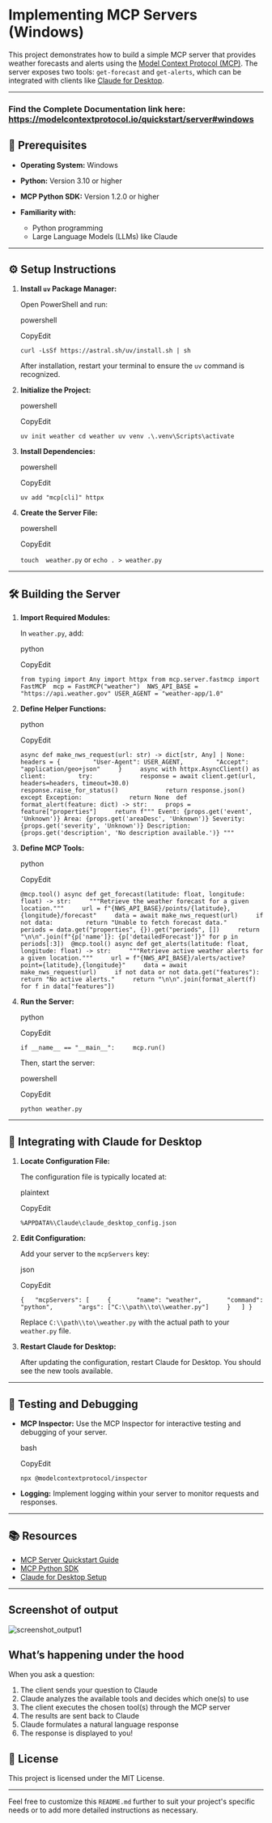 # Implementing MCP Servers (Windows)

This project demonstrates how to build a simple MCP server that provides weather forecasts and alerts using the [Model Context Protocol (MCP)](https://modelcontextprotocol.io/). The server exposes two tools: `get-forecast` and `get-alerts`, which can be integrated with clients like [Claude for Desktop](https://modelcontextprotocol.io/quickstart/user).

---

### Find the Complete Documentation link here: https://modelcontextprotocol.io/quickstart/server#windows

## 🧰 Prerequisites

- **Operating System:** Windows
- **Python:** Version 3.10 or higher
- **MCP Python SDK:** Version 1.2.0 or higher
- **Familiarity with:**

  - Python programming
  - Large Language Models (LLMs) like Claude

---

## ⚙️ Setup Instructions

1.  **Install `uv` Package Manager:**

    Open PowerShell and run:

    powershell

    CopyEdit

    `curl -LsSf https://astral.sh/uv/install.sh | sh`

    After installation, restart your terminal to ensure the `uv` command is recognized.

2.  **Initialize the Project:**

    powershell

    CopyEdit

    `uv init weather cd weather uv venv .\.venv\Scripts\activate`

3.  **Install Dependencies:**

    powershell

    CopyEdit

    `uv add "mcp[cli]" httpx`

4.  **Create the Server File:**

    powershell

    CopyEdit

    `touch  weather.py` or `echo . > weather.py`

---

## 🛠️ Building the Server

1.  **Import Required Modules:**

    In `weather.py`, add:

    python

    CopyEdit

    `from typing import Any import httpx from mcp.server.fastmcp import FastMCP  mcp = FastMCP("weather")  NWS_API_BASE = "https://api.weather.gov" USER_AGENT = "weather-app/1.0"`

2.  **Define Helper Functions:**

    python

    CopyEdit

    `async def make_nws_request(url: str) -> dict[str, Any] | None:     headers = {         "User-Agent": USER_AGENT,         "Accept": "application/geo+json"     }     async with httpx.AsyncClient() as client:         try:             response = await client.get(url, headers=headers, timeout=30.0)             response.raise_for_status()             return response.json()         except Exception:             return None  def format_alert(feature: dict) -> str:     props = feature["properties"]     return f""" Event: {props.get('event', 'Unknown')} Area: {props.get('areaDesc', 'Unknown')} Severity: {props.get('severity', 'Unknown')} Description: {props.get('description', 'No description available.')} """`

3.  **Define MCP Tools:**

    python

    CopyEdit

    `@mcp.tool() async def get_forecast(latitude: float, longitude: float) -> str:     """Retrieve the weather forecast for a given location."""     url = f"{NWS_API_BASE}/points/{latitude},{longitude}/forecast"     data = await make_nws_request(url)     if not data:         return "Unable to fetch forecast data."     periods = data.get("properties", {}).get("periods", [])     return "\n\n".join(f"{p['name']}: {p['detailedForecast']}" for p in periods[:3])  @mcp.tool() async def get_alerts(latitude: float, longitude: float) -> str:     """Retrieve active weather alerts for a given location."""     url = f"{NWS_API_BASE}/alerts/active?point={latitude},{longitude}"     data = await make_nws_request(url)     if not data or not data.get("features"):         return "No active alerts."     return "\n\n".join(format_alert(f) for f in data["features"])`

4.  **Run the Server:**

    python

    CopyEdit

    `if __name__ == "__main__":     mcp.run()`

    Then, start the server:

    powershell

    CopyEdit

    `python weather.py`

---

## 🧩 Integrating with Claude for Desktop

1.  **Locate Configuration File:**

    The configuration file is typically located at:

    plaintext

    CopyEdit

    `%APPDATA%\Claude\claude_desktop_config.json`

2.  **Edit Configuration:**

    Add your server to the `mcpServers` key:

    json

    CopyEdit

    `{   "mcpServers": [     {       "name": "weather",       "command": "python",       "args": ["C:\\path\\to\\weather.py"]     }   ] }`

    Replace `C:\\path\\to\\weather.py` with the actual path to your `weather.py` file.

3.  **Restart Claude for Desktop:**

    After updating the configuration, restart Claude for Desktop. You should see the new tools available.

---

## 🧪 Testing and Debugging

- **MCP Inspector:** Use the MCP Inspector for interactive testing and debugging of your server.

  bash

  CopyEdit

  `npx @modelcontextprotocol/inspector`

- **Logging:** Implement logging within your server to monitor requests and responses.

---

## 📚 Resources

- [MCP Server Quickstart Guide](https://modelcontextprotocol.io/quickstart/server#windows)
- [MCP Python SDK](https://github.com/modelcontextprotocol/python-sdk)
- [Claude for Desktop Setup](https://modelcontextprotocol.io/quickstart/user)

---

## Screenshot of output

![screenshot_output1](assets/screenshot1.png)

## What’s happening under the hood

When you ask a question:

1.  The client sends your question to Claude
2.  Claude analyzes the available tools and decides which one(s) to use
3.  The client executes the chosen tool(s) through the MCP server
4.  The results are sent back to Claude
5.  Claude formulates a natural language response
6.  The response is displayed to you!

## 📝 License

This project is licensed under the MIT License.

---

Feel free to customize this `README.md` further to suit your project's specific needs or to add more detailed instructions as necessary.
